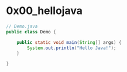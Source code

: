 # 0x00_hellojava

```java
// Demo.java
public class Demo {

    public static void main(String[] args) {
        System.out.println("Hello Java!");
    }

}
```
